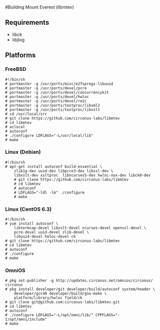 #Building Mount Everest (libmtev)

## Requirements

 * libck
 * libjlog

## Platforms

### FreeBSD

    #!/bin/sh
    # portmaster -g /usr/ports/misc/e2fsprogs-libuuid
    # portmaster -g /usr/ports/devel/pcre
    # portmaster -g /usr/ports/devel/concurrencykit
    # portmaster -g /usr/ports/devel/hwloc
    # portmaster -g /usr/ports/devel/re2c
    # portmaster -g /usr/ports/textproc/libxml2
    # portmaster -g /usr/ports/textproc/libxslt
    # cd /usr/local/src
    # git clone https://github.com/circonus-labs/libmtev
    # cd libmtev
    # aclocal
    # autoconf
    # ./configure LDFLAGS="-L/usr/local/lib"
    # make

### Linux (Debian)

    #!/bin/sh
    # apt-get install autoconf build-essential \
		zlib1g-dev uuid-dev libpcre3-dev libssl-dev \
		libxslt-dev xsltproc  libncurses5-dev hwloc-nox-dev libck0-dev
		# git clone https://github.com/circonus-labs/libmtev
		# cd libmtev
		# autoconf
		# LDFLAGS="-ldl -lm" ./configure
		# make

### Linux (CentOS 6.3)

    #!/bin/sh
    # yum install autoconf \
    	libtermcap-devel libxslt-devel ncurses-devel openssl-devel \
    	pcre-devel uuid-devel zlib-devel \
    	libuuid-devel hwloc-devel ck
    # git clone https://github.com/circonus-labs/libmtev
    # cd libmtev
    # autoconf
    # ./configure
    # make

### OmniOS

	# pkg set-publisher -g http://updates.circonus.net/omnios/circonus/ circonus
	# pkg install developer/git developer/build/autoconf system/header \
		developer/gcc48 developer/build/gnu-make \
		platform/library/hwloc field/ck
	# git clone git@github.com:circonus-labs/libmtev.git
	# cd libmtev
	# autoconf
	# ./configure LDFLAGS="-L/opt/omni/lib/" CPPFLAGS="-I/opt/omni/include"
	# make
